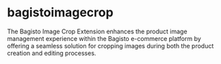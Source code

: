 # bagistoimagecrop
The Bagisto Image Crop Extension enhances the product image management experience within the Bagisto e-commerce platform by offering a seamless solution for cropping images during both the product creation and editing processes.
